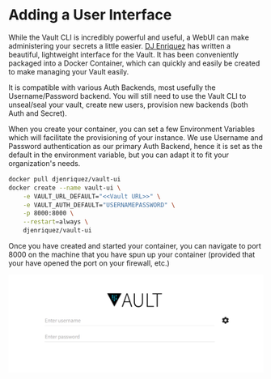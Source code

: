 # Adding a User Interface

While the Vault CLI is incredibly powerful and useful, a WebUI can make administering your secrets a little easier. [DJ Enriquez](https://github.com/djenriquez) has written a beautiful, lightweight interface for the Vault. It has been conveniently packaged into a Docker Container, which can quickly and easily be created to make managing your Vault easily.

It is compatible with various Auth Backends, most usefully the Username/Password backend. You will still need to use the Vault CLI to unseal/seal your vault, create new users, provision new backends \(both Auth and Secret\).

When you create your container, you can set a few Environment Variables which will facilitate the provisioning of your instance. We use Username and Password authentication as our primary Auth Backend, hence it is set as the default in the environment variable, but you can adapt it to fit your organization's needs.

```bash
docker pull djenriquez/vault-ui
docker create --name vault-ui \
    -e VAULT_URL_DEFAULT="<<Vault URL>>" \
    -e VAULT_AUTH_DEFAULT="USERNAMEPASSWORD" \
    -p 8000:8000 \
    --restart=always \
    djenriquez/vault-ui
```


Once you have created and started your container, you can navigate to port 8000 on the machine that you have spun up your container \(provided that your have opened the port on your firewall, etc.\)

![Demo](./assets/demo_screenshot.png)
